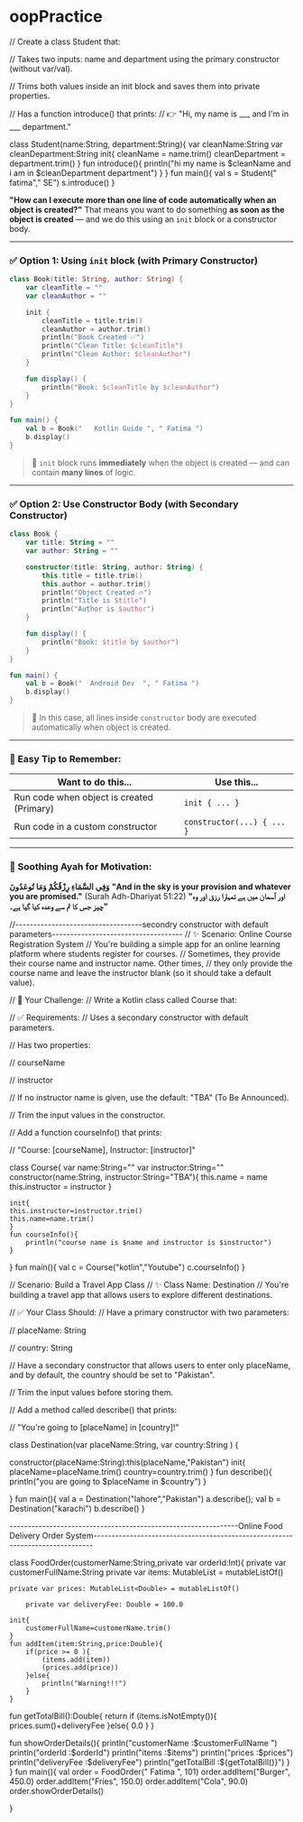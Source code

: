 # oopPractice
// Create a class Student that:

// Takes two inputs: name and department using the primary constructor (without var/val).

// Trims both values inside an init block and saves them into private properties.

// Has a function introduce() that prints:
// 👉 "Hi, my name is ___ and I'm in ___ department."

class Student(name:String, department:String){
var cleanName:String
var cleanDepartment:String
init{
     cleanName = name.trim()
     cleanDepartment = department.trim()
}
fun introduce(){
    println("hi my name is $cleanName and i am in $cleanDepartment department")
}
}
fun main(){
    val s = Student("        fatima","        SE")
    s.introduce()
}

**"How can I execute more than one line of code automatically when an object is created?"**
That means you want to do something **as soon as the object is created** — and we do this using an `init` block or a constructor body.

---

### ✅ **Option 1: Using `init` block** (with Primary Constructor)

```kotlin
class Book(title: String, author: String) {
    var cleanTitle = ""
    var cleanAuthor = ""

    init {
        cleanTitle = title.trim()
        cleanAuthor = author.trim()
        println("Book Created ✅")
        println("Clean Title: $cleanTitle")
        println("Clean Author: $cleanAuthor")
    }

    fun display() {
        println("Book: $cleanTitle by $cleanAuthor")
    }
}

fun main() {
    val b = Book("   Kotlin Guide ", " Fatima ")
    b.display()
}
```

> 🌟 `init` block runs **immediately** when the object is created — and can contain **many lines** of logic.

---

### ✅ **Option 2: Use Constructor Body** (with Secondary Constructor)

```kotlin
class Book {
    var title: String = ""
    var author: String = ""

    constructor(title: String, author: String) {
        this.title = title.trim()
        this.author = author.trim()
        println("Object Created 🔥")
        println("Title is $title")
        println("Author is $author")
    }

    fun display() {
        println("Book: $title by $author")
    }
}

fun main() {
    val b = Book("  Android Dev  ", " Fatima ")
    b.display()
}
```

> 🌸 In this case, all lines inside `constructor` body are executed automatically when object is created.

---

### 🌿 Easy Tip to Remember:

| Want to do this...                        | Use this...                |
| ----------------------------------------- | -------------------------- |
| Run code when object is created (Primary) | `init { ... }`             |
| Run code in a custom constructor          | `constructor(...) { ... }` |

---

### 🌷 Soothing Ayah for Motivation:

**وَفِي السَّمَاءِ رِزْقُكُمْ وَمَا تُوعَدُونَ**
**"And in the sky is your provision and whatever you are promised."**
(Surah Adh-Dhariyat 51:22)
**"اور آسمان میں ہے تمہارا رزق اور وہ چیز جس کا تم سے وعدہ کیا گیا ہے۔"**



//-----------------------------------secondry constructor with default parameters------------------------------------
// ✨ Scenario: Online Course Registration System
// You're building a simple app for an online learning platform where students register for courses. 
// Sometimes, they provide their course name and instructor name. Other times, 
// they only provide the course name and leave the instructor blank (so it should take a default value).

// 🧪 Your Challenge:
// Write a Kotlin class called Course that:

// ✅ Requirements:
// Uses a secondary constructor with default parameters.

// Has two properties:

// courseName

// instructor

// If no instructor name is given, use the default: "TBA" (To Be Announced).

// Trim the input values in the constructor.

// Add a function courseInfo() that prints:

// "Course: [courseName], Instructor: [instructor]"

class Course{
   var name:String=""
   var instructor:String=""
    constructor(name:String, instructor:String="TBA"){
        this.name = name
        this.instructor = instructor
    }
 
    init{
    this.instructor=instructor.trim()
    this.name=name.trim()
    }
    fun courseInfo(){
        println("course name is $name and instructor is $instructor")
    }
}
fun main(){
    val c = Course("kotlin","Youtube")
    c.courseInfo()
}


// Scenario: Build a Travel App Class
// ✨ Class Name: Destination
// You're building a travel app that allows users to explore different destinations.

// ✅ Your Class Should:
// Have a primary constructor with two parameters:

// placeName: String

// country: String

// Have a secondary constructor that allows users to enter only placeName, and by default, the country should be set to "Pakistan".

// Trim the input values before storing them.

// Add a method called describe() that prints:

// "You're going to [placeName] in [country]!"

class Destination(var placeName:String, var country:String )
{
 
 constructor(placeName:String):this(placeName,"Pakistan")
 init{
     placeName=placeName.trim()
     country=country.trim()
 }
 fun describe(){
     println("you are going to $placeName in $country")
 }
 
}
fun main(){
    val a = Destination("lahore","Pakistan")
    a.describe();
    val b = Destination("karachi")
    b.describe()
}

---------------------------------------------------------------Online Food Delivery Order System------------------------------------------------------------------------------


class FoodOrder(customerName:String,private var orderId:Int){
    private var customerFullName:String
     private var items: MutableList<String> = mutableListOf()
    
    private var prices: MutableList<Double> = mutableListOf()
   
        private var deliveryFee: Double = 100.0 
    
    init{
        customerFullName=customerName.trim()
    }
    fun addItem(item:String,price:Double){
        if(price >= 0 ){
            (items.add(item))
            (prices.add(price))
        }else{
            println("Warning!!!")
        }
    }


fun getTotalBill():Double{
    return if (items.isNotEmpty()){
        prices.sum()+deliveryFee
    }else{
        0.0
    }
}



fun showOrderDetails(){
    println("customerName  :$customerFullName ")
    println("orderId       :$orderId")
    println("items         :$items")
    println("prices        :$prices")
    println("deliveryFee   :$deliveryFee")
    println("getTotalBill  :${getTotalBill()}")
}
}
fun main(){
    val order = FoodOrder("  Fatima  ", 101)
order.addItem("Burger", 450.0)
order.addItem("Fries", 150.0)
order.addItem("Cola", 90.0)
order.showOrderDetails()

}

